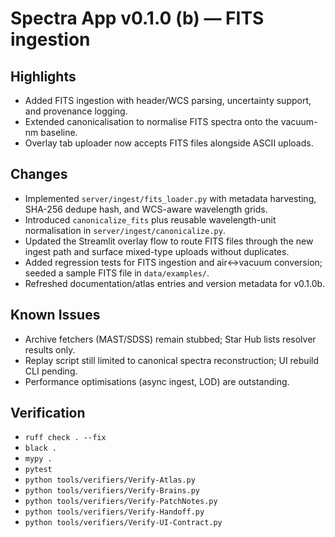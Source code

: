 # Spectra App v0.1.0 (b) — FITS ingestion

## Highlights
- Added FITS ingestion with header/WCS parsing, uncertainty support, and provenance logging.
- Extended canonicalisation to normalise FITS spectra onto the vacuum-nm baseline.
- Overlay tab uploader now accepts FITS files alongside ASCII uploads.

## Changes
- Implemented `server/ingest/fits_loader.py` with metadata harvesting, SHA-256 dedupe hash, and
  WCS-aware wavelength grids.
- Introduced `canonicalize_fits` plus reusable wavelength-unit normalisation in
  `server/ingest/canonicalize.py`.
- Updated the Streamlit overlay flow to route FITS files through the new ingest path and surface
  mixed-type uploads without duplicates.
- Added regression tests for FITS ingestion and air↔vacuum conversion; seeded a sample FITS file in
  `data/examples/`.
- Refreshed documentation/atlas entries and version metadata for v0.1.0b.

## Known Issues
- Archive fetchers (MAST/SDSS) remain stubbed; Star Hub lists resolver results only.
- Replay script still limited to canonical spectra reconstruction; UI rebuild CLI pending.
- Performance optimisations (async ingest, LOD) are outstanding.

## Verification
- `ruff check . --fix`
- `black .`
- `mypy .`
- `pytest`
- `python tools/verifiers/Verify-Atlas.py`
- `python tools/verifiers/Verify-Brains.py`
- `python tools/verifiers/Verify-PatchNotes.py`
- `python tools/verifiers/Verify-Handoff.py`
- `python tools/verifiers/Verify-UI-Contract.py`
